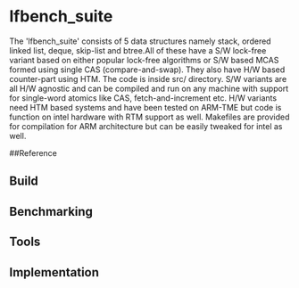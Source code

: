 # lfbench_suite

The 'lfbench_suite' consists of 5 data structures namely stack, ordered linked list, deque, skip-list and btree.All of these have a S/W lock-free variant based on either popular lock-free algorithms or S/W based MCAS formed using single CAS (compare-and-swap). They also have H/W based counter-part using HTM. 
The code is inside src/ directory. S/W variants are all H/W agnostic and can be compiled and run on any machine with support for single-word atomics like CAS, fetch-and-increment etc.
H/W variants need HTM based systems and have been tested on ARM-TME but code is function on intel hardware with RTM support as well. 
Makefiles are provided for compilation for ARM architecture but can be easily tweaked for intel as well.

##Reference
## Build
## Benchmarking
## Tools
## Implementation

